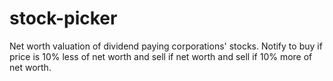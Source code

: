 # stock-picker
Net worth valuation of dividend paying corporations' stocks. Notify to buy if price is 10% less of net worth and sell if net worth and sell if 10% more of net worth.
